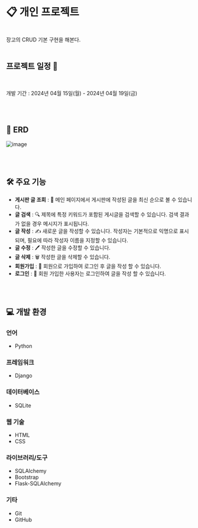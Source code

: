 # 📋 개인 프로젝트
<br/>
장고의 CRUD 기본 구현을 해본다.

<br/>
<br/>

## 프로젝트 일정 📅
<br/>

개발 기간 : 2024년 04월 15일(월) - 2024년 04월 19일(금)

<br/>
<br/>

## 🚀 ERD

![image](https://github.com/tia4613/sparta_Django/assets/159985538/64ce1160-82d9-4eae-a403-36230f60db18)

<br/>
<br/>


## 🛠️ 주요 기능

- **게시판 글 조회** : 📝 메인 페이지에서 게시판에 작성된 글을 최신 순으로 볼 수 있습니다.
- **글 검색** : 🔍 제목에 특정 키워드가 포함된 게시글을 검색할 수 있습니다. 검색 결과가 없을 경우 메시지가 표시됩니다.
- **글 작성** : ✍️ 새로운 글을 작성할 수 있습니다. 작성자는 기본적으로 익명으로 표시되며, 필요에 따라 작성자 이름을 지정할 수 있습니다.
- **글 수정** : 🖊️ 작성한 글을 수정할 수 있습니다.
- **글 삭제** : 🗑️ 작성한 글을 삭제할 수 있습니다.
- **회원가입** : 📝 회원으로 가입하여 로그인 후 글을 작성 할 수 있습니다.
- **로그인** : 🔐 회원 가입한 사용자는 로그인하여 글을 작성 할 수 있습니다.

<br/>
<br/>


## 💻 개발 환경

### 언어

- Python

### 프레임워크

- Django

### 데이터베이스

- SQLite

### 웹 기술

- HTML
- CSS

### 라이브러리/도구

- SQLAlchemy
- Bootstrap
- Flask-SQLAlchemy

### 기타

- Git
- GitHub


<br/>
